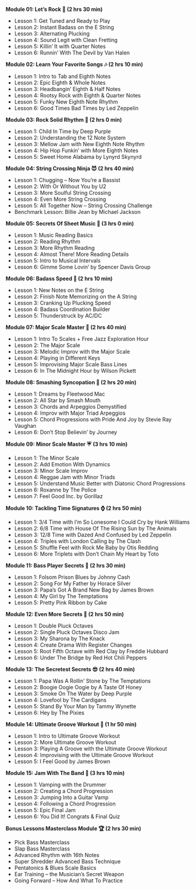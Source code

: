**Module 01: Let’s Rock 🤘 (2 hrs 30 min)**
* Lesson 1: Get Tuned and Ready to Play
* Lesson 2: Instant Badass on the E String
* Lesson 3: Alternating Plucking
* Lesson 4: Sound Legit with Clean Fretting
* Lesson 5: Killin’ It with Quarter Notes
* Lesson 6: Runnin’ With The Devil by Van Halen

**Module 02: Learn Your Favorite Songs 🎶 (2 hrs 10 min)**
* Lesson 1: Intro to Tab and Eighth Notes
* Lesson 2: Epic Eighth & Whole Notes
* Lesson 3: Headbangin’ Eighth & Half Notes
* Lesson 4: Rootsy Rock with Eighth & Quarter Notes
* Lesson 5: Funky New Eighth Note Rhythm
* Lesson 6: Good Times Bad Times by Led Zeppelin

**Module 03: Rock Solid Rhythm 👊 (2 hrs 0 min)**
* Lesson 1: Child In Time by Deep Purple
* Lesson 2: Understanding the 12 Note System
* Lesson 3: Mellow Jam with New Eighth Note Rhythm
* Lesson 4: Hip Hop Funkin’ with More Eighth Notes
* Lesson 5: Sweet Home Alabama by Lynyrd Skynyrd

**Module 04: String Crossing Ninja 😈 (2 hrs 40 min)**
* Lesson 1: Chugging – Now You’re a Bassist
* Lesson 2: With Or Without You by U2
* Lesson 3: More Soulful String Crossing
* Lesson 4: Even More String Crossing
* Lesson 5: All Together Now – String Crossing Challenge
* Benchmark Lesson: Billie Jean by Michael Jackson

**Module 05: Secrets Of Sheet Music 🎼 (3 hrs 0 min)**
* Lesson 1: Music Reading Basics
* Lesson 2: Reading Rhythm
* Lesson 3: More Rhythm Reading
* Lesson 4: Almost There! More Reading Details
* Lesson 5: Intro to Musical Intervals
* Lesson 6: Gimme Some Lovin’ by Spencer Davis Group

**Module 06: Badass Speed 🚀 (2 hrs 10 min)**
* Lesson 1: New Notes on the E String
* Lesson 2: Finish Note Memorizing on the A String
* Lesson 3: Cranking Up Plucking Speed
* Lesson 4: Badass Coordination Builder
* Lesson 5: Thunderstruck by AC/DC

**Module 07: Major Scale Master 🎹 (2 hrs 40 min)**
* Lesson 1: Intro To Scales + Free Jazz Exploration Hour
* Lesson 2: The Major Scale
* Lesson 3: Melodic Improv with the Major Scale
* Lesson 4: Playing in Different Keys
* Lesson 5: Improvising Major Scale Bass Lines
* Lesson 6: In The Midnight Hour by Wilson Pickett

**Module 08: Smashing Syncopation 👊 (2 hrs 20 min)**
* Lesson 1: Dreams by Fleetwood Mac
* Lesson 2: All Star by Smash Mouth
* Lesson 3: Chords and Arpeggios Demystified
* Lesson 4: Improv with Major Triad Arpeggios
* Lesson 5: Chord Progressions with Pride And Joy by Stevie Ray Vaughan
* Lesson 6: Don’t Stop Believin’ by Journey

**Module 09: Minor Scale Master ☔️ (3 hrs 10 min)**
* Lesson 1: The Minor Scale
* Lesson 2: Add Emotion With Dynamics
* Lesson 3: Minor Scale Improv
* Lesson 4: Reggae Jam with Minor Triads
* Lesson 5: Understand Music Better with Diatonic Chord Progressions
* Lesson 6: Roxanne by The Police
* Lesson 7: Feel Good Inc. by Gorillaz

**Module 10: Tackling Time Signatures ⌚️ (2 hrs 50 min)**
* Lesson 1: 3/4 Time with I’m So Lonesome I Could Cry by Hank Williams
* Lesson 2: 6/8 Time with House Of The Rising Sun by The Animals
* Lesson 3: 12/8 Time with Dazed And Confused by Led Zeppelin
* Lesson 4: Triples with London Calling by The Clash
* Lesson 5: Shuffle Feel with Rock Me Baby by Otis Redding
* Lesson 6: More Triplets with Don’t Chain My Heart by Toto

**Module 11: Bass Player Secrets 🤫 (2 hrs 30 min)**
* Lesson 1: Folsom Prison Blues by Johnny Cash
* Lesson 2: Song For My Father by Horace Silver
* Lesson 3: Papa’s Got A Brand New Bag by James Brown
* Lesson 4: My Girl by The Temptations
* Lesson 5: Pretty Pink Ribbon by Cake

**Module 12: Even More Secrets 👻 (2 hrs 50 min)**
* Lesson 1: Double Pluck Octaves
* Lesson 2: Single Pluck Octaves Disco Jam
* Lesson 3: My Sharona by The Knack
* Lesson 4: Create Drama With Register Changes
* Lesson 5: Root Fifth Octave with Red Clay by Freddie Hubbard
* Lesson 6: Under The Bridge by Red Hot Chili Peppers

**Module 13: The Secretest Secrets 😎 (2 hrs 40 min)**
* Lesson 1: Papa Was A Rollin’ Stone by The Temptations
* Lesson 2: Boogie Oogie Oogie by A Taste Of Honey
* Lesson 3: Smoke On The Water by Deep Purple
* Lesson 4: Lovefool by The Cardigans
* Lesson 5: Stand By Your Man by Tammy Wynette
* Lesson 6: Hey by The Pixies

**Module 14: Ultimate Groove Workout 💪 (1 hr 50 min)**
* Lesson 1: Intro to Ultimate Groove Workout
* Lesson 2: More Ultimate Groove Workout
* Lesson 3: Playing A Groove with the Ultimate Groove Workout
* Lesson 4: Improvising with the Ultimate Groove Workout
* Lesson 5: I Feel Good by James Brown

**Module 15: Jam With The Band 🎸 (3 hrs 10 min)**
* Lesson 1: Vamping with the Drummer
* Lesson 2: Creating a Chord Progression
* Lesson 3: Jumping Into a Guitar Vamp
* Lesson 4: Following a Chord Progression
* Lesson 5: Epic Final Jam
* Lesson 6: You Did It! Congrats & Final Quiz

**Bonus Lessons Masterclass Module 🏆 (2 hrs 30 min)**
* Pick Bass Masterclass
* Slap Bass Masterclass
* Advanced Rhythm with 16th Notes
* Super Shredder Advanced Bass Technique
* Pentatonics & Blues Scale Basics
* Ear Training – the Musician’s Secret Weapon
* Going Forward – How And What To Practice
